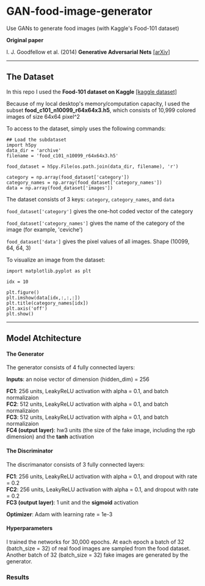 # GAN-food-image-generator
Use GANs to generate food images (with Kaggle's Food-101 dataset)


**Original paper**

I. J. Goodfellow et al. (2014) **Generative Adversarial Nets** [[arXiv]](https://arxiv.org/abs/1406.2661)

---
## The Dataset
In this repo I used the **Food-101 dataset on Kaggle** [[kaggle dataset]](https://www.kaggle.com/kmader/food41)

Because of my local desktop's memory/computation capacity, I used the subset **food_c101_n10099_r64x64x3.h5**, which consists of 10,999 colored images of size 64x64 pixel^2

To access to the dataset, simply uses the following commands:

``` python3
## Load the subdataset
import h5py
data_dir = 'archive'
filename = 'food_c101_n10099_r64x64x3.h5'

food_dataset = h5py.File(os.path.join(data_dir, filename), 'r')

category = np.array(food_dataset['category'])
category_names = np.array(food_dataset['category_names'])
data = np.array(food_dataset['images'])
```

The dataset consists of 3 keys: `category`, `category_names`, and `data`

`food_dataset['category']` gives the one-hot coded vector of the category

`food_dataset['category_names']` gives the name of the category of the image (for example, 'ceviche')

`food_dataset['data']` gives the pixel values of all images. Shape (10099, 64, 64, 3)

To visualize an image from the dataset:

``` python3
import matplotlib.pyplot as plt

idx = 10

plt.figure()
plt.imshow(data[idx,:,:,:])
plt.title(category_names[idx])
plt.axis('off')
plt.show()
```


---
## Model Atchitecture

#### The Generator

The generator consists of 4 fully connected layers:

**Inputs**: an noise vector of dimension (hidden_dim) = 256

**FC1**: 256 units, LeakyReLU activation with alpha = 0.1, and batch normalizaion\
**FC2**: 512 units, LeakyReLU activation with alpha = 0.1, and batch normalizaion\
**FC3**: 512 units, LeakyReLU activation with alpha = 0.1, and batch normalizaion\
**FC4 (output layer)**: h*w*3 units (the size of the fake image, including the rgb dimension) and the **tanh** activation



#### The Discriminator

The discrimanator consists of 3 fully connected layers:

**FC1**: 256 units, LeakyReLU activation with alpha = 0.1, and dropout with rate = 0.2\
**FC2**: 256 units, LeakyReLU activation with alpha = 0.1, and dropout with rate = 0.2\
**FC3 (output layer)**: 1 unit and the **sigmoid** activation

**Optimizer**: Adam with learning rate = 1e-3

#### Hyperparameters
I trained the networks for 30,000 epochs. At each epoch a batch of 32 (batch_size = 32) of real food images are sampled from the food dataset. Another batch of 32 (batch_size = 32) fake images are generated by the generator. 


### Results




